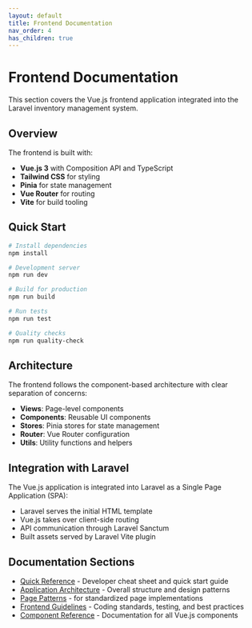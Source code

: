 ```yaml
---
layout: default
title: Frontend Documentation
nav_order: 4
has_children: true
---
```


# Frontend Documentation

This section covers the Vue.js frontend application integrated into the Laravel inventory management system.

## Overview

The frontend is built with:

- **Vue.js 3** with Composition API and TypeScript
- **Tailwind CSS** for styling
- **Pinia** for state management
- **Vue Router** for routing
- **Vite** for build tooling

## Quick Start

```bash
# Install dependencies
npm install

# Development server
npm run dev

# Build for production
npm run build

# Run tests
npm run test

# Quality checks
npm run quality-check
```

## Architecture

The frontend follows the component-based architecture with clear separation of concerns:

- **Views**: Page-level components
- **Components**: Reusable UI components
- **Stores**: Pinia stores for state management
- **Router**: Vue Router configuration
- **Utils**: Utility functions and helpers

## Integration with Laravel

The Vue.js application is integrated into Laravel as a Single Page Application (SPA):

- Laravel serves the initial HTML template
- Vue.js takes over client-side routing
- API communication through Laravel Sanctum
- Built assets served by Laravel Vite plugin

## Documentation Sections

- [Quick Reference](quick-reference) - Developer cheat sheet and quick start guide
- [Application Architecture](application-architecture) - Overall structure and design patterns
- [Page Patterns](page-patterns) - for standardized page implementations  
- [Frontend Guidelines](guidelines/) - Coding standards, testing, and best practices
- [Component Reference](components/) - Documentation for all Vue.js components
